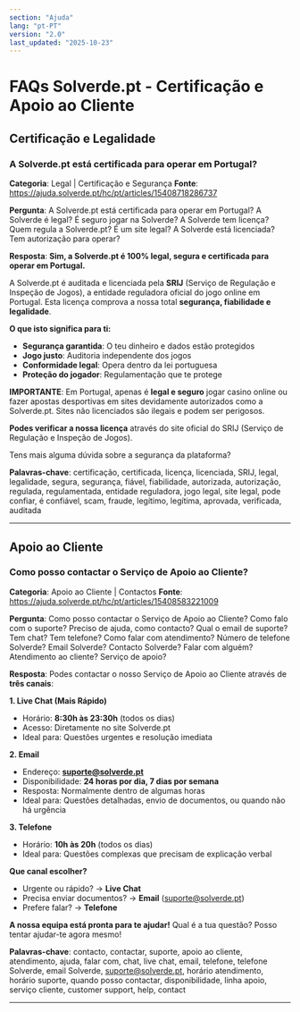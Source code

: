 ```yaml
---
section: "Ajuda"
lang: "pt-PT"
version: "2.0"
last_updated: "2025-10-23"
---
```


# FAQs Solverde.pt - Certificação e Apoio ao Cliente

## Certificação e Legalidade

### A Solverde.pt está certificada para operar em Portugal?
**Categoria**: Legal | Certificação e Segurança
**Fonte**: https://ajuda.solverde.pt/hc/pt/articles/15408718286737

**Pergunta**: A Solverde.pt está certificada para operar em Portugal? A Solverde é legal? É seguro jogar na Solverde? A Solverde tem licença? Quem regula a Solverde.pt? É um site legal? A Solverde está licenciada? Tem autorização para operar?

**Resposta**: 
**Sim, a Solverde.pt é 100% legal, segura e certificada para operar em Portugal.**

A Solverde.pt é auditada e licenciada pela **SRIJ** (Serviço de Regulação e Inspeção de Jogos), a entidade reguladora oficial do jogo online em Portugal. Esta licença comprova a nossa total **segurança, fiabilidade e legalidade**.

**O que isto significa para ti:**
- **Segurança garantida**: O teu dinheiro e dados estão protegidos
- **Jogo justo**: Auditoria independente dos jogos
- **Conformidade legal**: Opera dentro da lei portuguesa
- **Proteção do jogador**: Regulamentação que te protege

**IMPORTANTE**: Em Portugal, apenas é **legal e seguro** jogar casino online ou fazer apostas desportivas em sites devidamente autorizados como a Solverde.pt. Sites não licenciados são ilegais e podem ser perigosos.

**Podes verificar a nossa licença** através do site oficial do SRIJ (Serviço de Regulação e Inspeção de Jogos).

Tens mais alguma dúvida sobre a segurança da plataforma?

**Palavras-chave**: certificação, certificada, licença, licenciada, SRIJ, legal, legalidade, segura, segurança, fiável, fiabilidade, autorizada, autorização, regulada, regulamentada, entidade reguladora, jogo legal, site legal, pode confiar, é confiável, scam, fraude, legítimo, legítima, aprovada, verificada, auditada

---

## Apoio ao Cliente

### Como posso contactar o Serviço de Apoio ao Cliente?
**Categoria**: Apoio ao Cliente | Contactos
**Fonte**: https://ajuda.solverde.pt/hc/pt/articles/15408583221009

**Pergunta**: Como posso contactar o Serviço de Apoio ao Cliente? Como falo com o suporte? Preciso de ajuda, como contacto? Qual o email de suporte? Tem chat? Tem telefone? Como falar com atendimento? Número de telefone Solverde? Email Solverde? Contacto Solverde? Falar com alguém? Atendimento ao cliente? Serviço de apoio?

**Resposta**: 
Podes contactar o nosso Serviço de Apoio ao Cliente através de **três canais**:

**1. Live Chat (Mais Rápido)**
- Horário: **8:30h às 23:30h** (todos os dias)
- Acesso: Diretamente no site Solverde.pt
- Ideal para: Questões urgentes e resolução imediata

**2. Email**
- Endereço: **suporte@solverde.pt**
- Disponibilidade: **24 horas por dia, 7 dias por semana**
- Resposta: Normalmente dentro de algumas horas
- Ideal para: Questões detalhadas, envio de documentos, ou quando não há urgência

**3. Telefone**
- Horário: **10h às 20h** (todos os dias)
- Ideal para: Questões complexas que precisam de explicação verbal

**Que canal escolher?**
- Urgente ou rápido? → **Live Chat**
- Precisa enviar documentos? → **Email** (suporte@solverde.pt)
- Prefere falar? → **Telefone**

**A nossa equipa está pronta para te ajudar!** Qual é a tua questão? Posso tentar ajudar-te agora mesmo!

**Palavras-chave**: contacto, contactar, suporte, apoio ao cliente, atendimento, ajuda, falar com, chat, live chat, email, telefone, telefone Solverde, email Solverde, suporte@solverde.pt, horário atendimento, horário suporte, quando posso contactar, disponibilidade, linha apoio, serviço cliente, customer support, help, contact

---